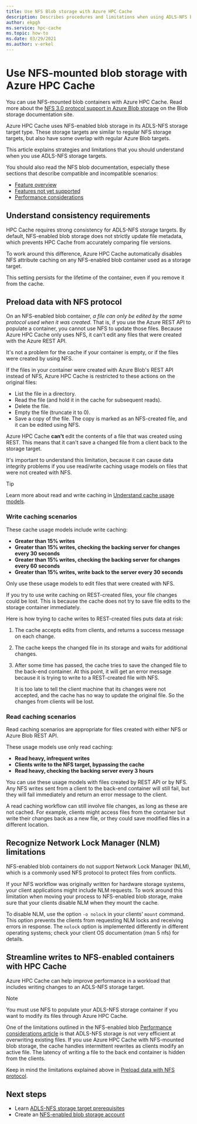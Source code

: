 ```yaml
---
title: Use NFS Blob storage with Azure HPC Cache 
description: Describes procedures and limitations when using ADLS-NFS blob storage with Azure HPC Cache
author: ekpgh
ms.service: hpc-cache
ms.topic: how-to
ms.date: 03/29/2021
ms.author: v-erkel
---
```


# Use NFS-mounted blob storage with Azure HPC Cache

You can use NFS-mounted blob containers with Azure HPC Cache. Read more about the [NFS 3.0 protocol support in Azure Blob storage](../storage/blobs/network-file-system-protocol-support.md) on the Blob storage documentation site.

Azure HPC Cache uses NFS-enabled blob storage in its ADLS-NFS storage target type. These storage targets are similar to regular NFS storage targets, but also have some overlap with regular Azure Blob targets.

This article explains strategies and limitations that you should understand when you use ADLS-NFS storage targets.

You should also read the NFS blob documentation, especially these sections that describe compatible and incompatible scenarios:

* [Feature overview](../storage/blobs/network-file-system-protocol-support.md#applications-and-workloads-suited-for-this-feature)
* [Features not yet supported](../storage/blobs/network-file-system-protocol-support.md#azure-storage-features-not-yet-supported)
* [Performance considerations](../storage/blobs/network-file-system-protocol-support-performance.md)

## Understand consistency requirements

HPC Cache requires strong consistency for ADLS-NFS storage targets. By default, NFS-enabled blob storage does not strictly update file metadata, which prevents HPC Cache from accurately comparing file versions.

To work around this difference, Azure HPC Cache automatically disables NFS attribute caching on any NFS-enabled blob container used as a storage target.

This setting persists for the lifetime of the container, even if you remove it from the cache.

## Preload data with NFS protocol

On an NFS-enabled blob container, *a file can only be edited by the same protocol used when it was created*. That is, if you use the Azure REST API to populate a container, you cannot use NFS to update those files. Because Azure HPC Cache only uses NFS, it can't edit any files that were created with the Azure REST API.

It's not a problem for the cache if your container is empty, or if the files were created by using NFS.

If the files in your container were created with Azure Blob's REST API instead of NFS, Azure HPC Cache is restricted to these actions on the original files:

* List the file in a directory.
* Read the file (and hold it in the cache for subsequent reads).
* Delete the file.
* Empty the file (truncate it to 0).
* Save a copy of the file. The copy is marked as an NFS-created file, and it can be edited using NFS.

Azure HPC Cache **can't** edit the contents of a file that was created using REST. This means that it can't save a changed file from a client back to the storage target.

It's important to understand this limitation, because it can cause data integrity problems if you use read/write caching usage models on files that were not created with NFS.

> [!TIP]
> Learn more about read and write caching in [Understand cache usage models](cache-usage-models.md).

### Write caching scenarios

These cache usage models include write caching:

* **Greater than 15% writes**
* **Greater than 15% writes, checking the backing server for changes every 30 seconds**
* **Greater than 15% writes, checking the backing server for changes every 60 seconds**
* **Greater than 15% writes, write back to the server every 30 seconds**

Only use these usage models to edit files that were created with NFS.

If you try to use write caching on REST-created files, your file changes could be lost. This is because the cache does not try to save file edits to the storage container immediately.

Here is how trying to cache writes to REST-created files puts data at risk:

1. The cache accepts edits from clients, and returns a success message on each change.
1. The cache keeps the changed file in its storage and waits for additional changes.
1. After some time has passed, the cache tries to save the changed file to the back-end container. At this point, it will get an error message because it is trying to write to a REST-created file with NFS.

   It is too late to tell the client machine that its changes were not accepted, and the cache has no way to update the original file. So the changes from clients will be lost.

### Read caching scenarios

Read caching scenarios are appropriate for files created with either NFS or Azure Blob REST API.

These usage models use only read caching:

* **Read heavy, infrequent writes**
* **Clients write to the NFS target, bypassing the cache**
* **Read heavy, checking the backing server every 3 hours**

You can use these usage models with files created by REST API or by NFS. Any NFS writes sent from a client to the back-end container will still fail, but they will fail immediately and return an error message to the client.

A read caching workflow can still involve file changes, as long as these are not cached. For example, clients might access files from the container but write their changes back as a new file, or they could save modified files in a different location.

## Recognize Network Lock Manager (NLM) limitations

NFS-enabled blob containers do not support Network Lock Manager (NLM), which is a commonly used NFS protocol to protect files from conflicts.

If your NFS workflow was originally written for hardware storage systems, your client applications might include NLM requests. To work around this limitation when moving your process to NFS-enabled blob storage, make sure that your clients disable NLM when they mount the cache.

To disable NLM, use the option ``-o nolock`` in your clients' ``mount`` command. This option prevents the clients from requesting NLM locks and receiving errors in response. The ``nolock`` option is implemented differently in different operating systems; check your client OS documentation (man 5 nfs) for details.

## Streamline writes to NFS-enabled containers with HPC Cache

Azure HPC Cache can help improve performance in a workload that includes writing changes to an ADLS-NFS storage target.

> [!NOTE]
> You must use NFS to populate your ADLS-NFS storage container if you want to modify its files through Azure HPC Cache.

One of the limitations outlined in the NFS-enabled blob [Performance considerations article](../storage/blobs/network-file-system-protocol-support-performance.md) is that ADLS-NFS storage is not very efficient at overwriting existing files. If you use Azure HPC Cache with NFS-mounted blob storage, the cache handles intermittent rewrites as clients modify an active file. The latency of writing a file to the back end container is hidden from the clients.

Keep in mind the limitations explained above in [Preload data with NFS protocol](#preload-data-with-nfs-protocol).

## Next steps

* Learn [ADLS-NFS storage target prerequisites](hpc-cache-prerequisites.md#nfs-mounted-blob-adls-nfs-storage-requirements)
* Create an [NFS-enabled blob storage account](../storage/blobs/network-file-system-protocol-support-how-to.md)
